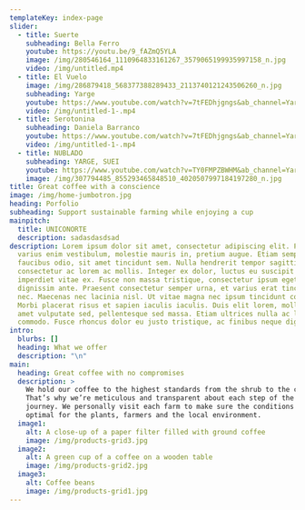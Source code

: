 ```yaml
---
templateKey: index-page
slider:
  - title: Suerte
    subheading: Bella Ferro
    youtube: https://youtu.be/9_fAZmQ5YLA
    image: /img/280546164_1110964833161267_3579065199935997158_n.jpg
    video: /img/untitled.mp4
  - title: El Vuelo
    image: /img/286879418_568377388289433_2113740121243506260_n.jpg
    subheading: Yarge
    youtube: https://www.youtube.com/watch?v=7tFEDhjgngs&ab_channel=Yarge
    video: /img/untitled-1-.mp4
  - title: Serotonina
    subheading: Daniela Barranco
    youtube: https://www.youtube.com/watch?v=7tFEDhjgngs&ab_channel=Yarge
    video: /img/untitled-1-.mp4
  - title: NUBLADO
    subheading: YARGE, SUEI
    youtube: https://www.youtube.com/watch?v=TY0FMPZBWHM&ab_channel=Yarge
    image: /img/307794485_855293465848510_4020507997184197280_n.jpg
title: Great coffee with a conscience
image: /img/home-jumbotron.jpg
heading: Porfolio
subheading: Support sustainable farming while enjoying a cup
mainpitch:
  title: UNICONORTE
  description: sadasdasdsad
description: Lorem ipsum dolor sit amet, consectetur adipiscing elit. Praesent
  varius enim vestibulum, molestie mauris in, pretium augue. Etiam semper
  faucibus odio, sit amet tincidunt sem. Nulla hendrerit tempor sagittis. Nunc
  consectetur ac lorem ac mollis. Integer ex dolor, luctus eu suscipit laoreet,
  imperdiet vitae ex. Fusce non massa tristique, consectetur ipsum eget,
  dignissim ante. Praesent consectetur semper urna, et varius erat tincidunt
  nec. Maecenas nec lacinia nisl. Ut vitae magna nec ipsum tincidunt congue.
  Morbi placerat risus et sapien iaculis iaculis. Duis elit lorem, mollis sit
  amet vulputate sed, pellentesque sed massa. Etiam ultrices nulla ac lacinia
  commodo. Fusce rhoncus dolor eu justo tristique, ac finibus neque dignissim.
intro:
  blurbs: []
  heading: What we offer
  description: "\n"
main:
  heading: Great coffee with no compromises
  description: >
    We hold our coffee to the highest standards from the shrub to the cup.
    That’s why we’re meticulous and transparent about each step of the coffee’s
    journey. We personally visit each farm to make sure the conditions are
    optimal for the plants, farmers and the local environment.
  image1:
    alt: A close-up of a paper filter filled with ground coffee
    image: /img/products-grid3.jpg
  image2:
    alt: A green cup of a coffee on a wooden table
    image: /img/products-grid2.jpg
  image3:
    alt: Coffee beans
    image: /img/products-grid1.jpg
---
```

